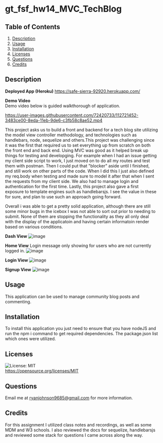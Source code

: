 # gt_fsf_hw14_MVC_TechBlog

## Table of Contents
1. [Description](#Description)
3. [Usage](#Usage)
4. [Installation](#Installation)
5. [Licenses](#Licenses)
6. [Questions](#Questions)
7. [Credits](#Credits)

## Description
**Deployed App (Heroku)** 
https://safe-sierra-92920.herokuapp.com/

**Demo Video**  
Demo video below is guided walkthorough of application. 

https://user-images.githubusercontent.com/72420733/112721452-3483ce00-8eda-11eb-9de6-c3fb58c8ae52.mp4

This project asks us to build a front and backend for a tech blog site utilizing the model view controller methodology, and technologies such as handlebars, node, sequelize and others.This project was challenging since it was the first that required us to set everything up from scratch on both the front end and back end. Using MVC was good as it helped break up things for testing and developging. For example when I had an issue getting my client side script to work, I just moved on to do all my routes and test them with postman. Then I could put that "blocker" aside until I finished, and still work on other parts of the code. When I did this I just also defined my req.body when testing and made sure to model it after that when I sent the requests from my client side. We also had to manage login and authentication for the first time. Lastly, this project also gave a first exposure to template engines such as handlebarsjs. I see the value in these for sure, and plan to use such an approach going forward. 

Overall i was able to get a pretty solid application, although there are still some minor bugs in the icebox I was not able to sort out prior to needing to submit. None of them are stopping the functionality as they all only deal with the display of the applicatoin and having certain informatoin render based on various conditions. 

**Dash View** 
![image](https://user-images.githubusercontent.com/72420733/112853265-ad219080-907a-11eb-8ec7-438c44f965e7.png)

**Home View** 
Login message only showing for users who are not currently logged in. 
![image](https://user-images.githubusercontent.com/72420733/112853912-536d9600-907b-11eb-8881-b62372f9a2ef.png)


**Login View** 
![image](https://user-images.githubusercontent.com/72420733/112853685-1bfee980-907b-11eb-8567-aae3b58524e5.png)

**Signup View** 
![image](https://user-images.githubusercontent.com/72420733/112853733-26b97e80-907b-11eb-8017-284cd7218708.png)

## Usage
This application can be used to manage community blog posts and commenting. 

## Installation
To install this application you just need to ensure that you have nodeJS and run the npm i command to get required dependencies. The package.json list which ones were utilized.

## Licenses
![License: MIT](https://img.shields.io/badge/License-MIT-yellow.svg)  
https://opensource.org/licenses/MIT

## Questions
Email me at ryanjohnson9685@gmail.com for more information.

## Credits
For this assignment I utilized class notes and recordings, as well as some MDM and W3 schools. I also reviewed the docs for sequelize, handlebarsjs and reviewed some stack for questions I came across along the way.
